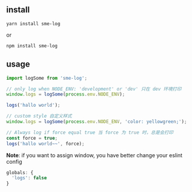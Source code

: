 
## install

```shell
yarn install sme-log
```

or

```shell
npm install sme-log
```

## usage

```js
import logSome from 'sme-log';

// only log when NODE_ENV: 'development' or 'dev' 只在 dev 环境打印
window.logs = logSome(process.env.NODE_ENV);

logs('hallo world');

// custom style 自定义样式
window.logs = logSome(process.env.NODE_ENV, 'color: yellowgreen;');

// Always log if force equal true 当 force 为 true 时，总是会打印
const force = true;
logs('hallo world~~', force);
```

**Note**: if you want to assign window, you have better change your eslint config

```js
globals: {
  'logs': false
}
```

